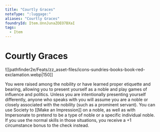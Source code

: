 ```yaml
---
title: "Courtly Graces"
noteType: ":luggage:"
aliases: "Courtly Graces"
foundryId: Item.UnnJunaZOEO7BXaI
tags:
  - Item
---
```


# Courtly Graces
![[pathfinder2e/Feats/zz_asset-files/icons-sundries-books-book-red-exclamation.webp|150]]

You were raised among the nobility or have learned proper etiquette and bearing, allowing you to present yourself as a noble and play games of influence and politics. Unless you are intentionally presenting yourself differently, anyone who speaks with you will assume you are a noble or closely associated with the nobility (such as a prominent servant). You can use Society to [[Make an Impression]] on a noble, as well as with Impersonate to pretend to be a type of noble or a specific individual noble. If you use the normal skills in those situations, you receive a +1 circumstance bonus to the check instead.
